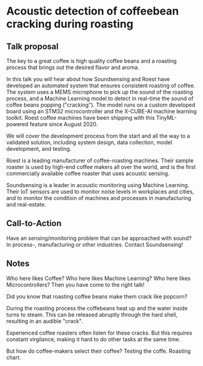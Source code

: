 # Acoustic detection of coffeebean cracking during roasting

## Talk proposal

The key to a great coffee is high quality coffee beans
and a roasting process that brings out the desired flavor and aroma.

In this talk you will hear about how Soundsensing and Roest have developed an automated system that ensures consistent roasting of coffee. The system uses a MEMS microphone to pick up the sound of the roasting process, and a Machine Learning model to detect in real-time the sound of coffee beans popping ("cracking"). The model runs on a custom developed board using an STM32 microcontroller and the X-CUBE-AI machine learning toolkit.
Roest coffee machines have been shipping with this TinyML-powered feature since August 2020.

We will cover the development process from the start and all the way to a validated solution, including system design, data collection, model development, and testing.

Roest is a leading manufacturer of coffee-roasting machines.
Their sample roaster is used by high-end coffee makers all over the world, and is the first commercially available coffee roaster that uses acoustic sensing.

Soundsensing is a leader in acoustic monitoring using Machine Learning. Their IoT sensors are used to monitor noise levels in workplaces and cities, and to monitor the condition of machines and processes in manufacturing and real-estate.
 
## Call-to-Action
Have an sensing/monitoring problem that can be approached with sound?
In process-, manufacturing or other industries.
Contact Soundsensing!

## Notes

Who here likes Coffee?
Who here likes Machine Learning?
Who here likes Microcontrollers?
Then you have come to the right talk!

Did you know that roasting coffee beans make them crack like popcorn?

During the roasting process the coffebeans heat up and
the water inside turns to steam.
This can be released abruptly through the hard shell,
resulting in an audible "crack".

Experienced coffee roasters often listen for these cracks.
But this requires constant virgilance,
making it hard to do other tasks at the same time.

But how do coffee-makers select their coffee?
Testing the coffe. Roasting chart.
